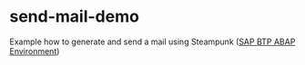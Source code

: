 # send-mail-demo
Example how to generate and send a mail using Steampunk ([SAP BTP ABAP Environment](https://community.sap.com/topics/btp-abap-environment))
